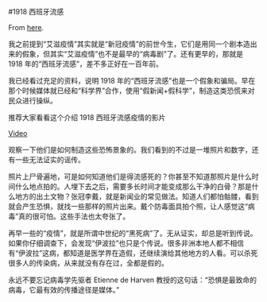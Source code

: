 #1918 西班牙流感

From [here](https://yinwang1.substack.com/p/7fe).

我之前提到“艾滋疫情”其实就是“新冠疫情”的前世今生，它们是用同一个剧本造出来的假象，但其实“艾滋疫情”也不是最早的“病毒剧”了。还有更早的，那就是 1918 年的“西班牙流感”，差不多正好在一百年前。

我已经看过充足的资料，说明 1918 年的“西班牙流感”也是一个假象和骗局。早在那个时候媒体就已经和“科学界”合作，使用“假新闻+假科学”，制造这类恐慌来对民众进行操纵。

推荐大家看看这个介绍 1918 西班牙流感疫情的影片

[Video](https://www.youtube-nocookie.com/embed/UDY5COg2P2c)

观察一下他们是如何制造这些恐怖景象的。我们看到的不过是一堆照片和数字，还有一些无法证实的谣传。

照片上尸骨遍地，可是如何知道他们是得流感死的？你甚至不知道那照片是什么时间什么地点拍的。人埋下去之后，需要多长时间才能变成那么干净的白骨？那是什么地方的出土文物？张冠李戴，就是新闻业的常见做法。知道人们都怕骷髅，看到就会产生恐惧，就找一些那样的照片出来。戴个防毒面具拍个照，让人感觉这“病毒”真的很可怕。这些手法也太夸张了。

再早一些的“疫情”，就是所谓中世纪的“黑死病”了。无从证实，却总是听到传说。如果你仔细调查下，会发现“伊波拉”也只是个传说。很多非洲本地人都不相信有“伊波拉”这病，都知道是医学界在造假，还继续演给其他地方的人看。可以杀死很多人的传染病，从来就没有存在过，全都是假的。

永远不要忘记病毒学先驱者 Etienne de Harven 教授的这句话：“恐惧是最致命的病毒，它最有效的传播途径是媒体。”
